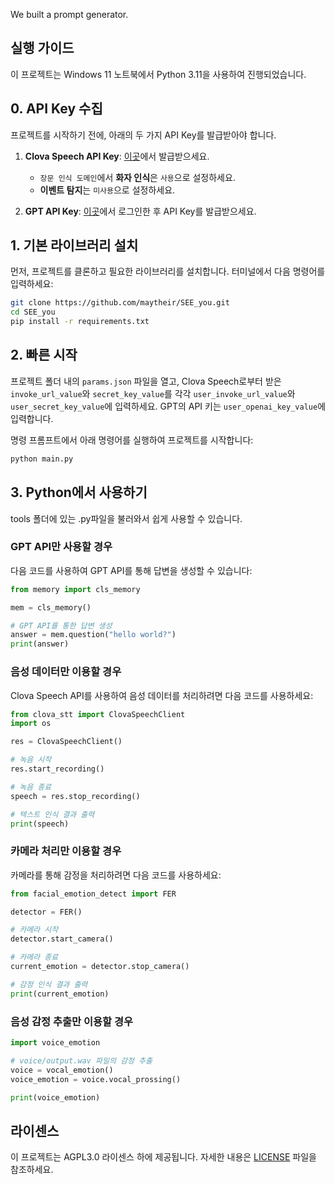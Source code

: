 We built a prompt generator.

## 실행 가이드

이 프로젝트는 Windows 11 노트북에서 Python 3.11을 사용하여 진행되었습니다.

## 0. API Key 수집
프로젝트를 시작하기 전에, 아래의 두 가지 API Key를 발급받아야 합니다.

1. **Clova Speech API Key**: [이곳](https://www.ncloud.com/product/aiService/clovaSpeech)에서 발급받으세요.
   - `장문 인식 도메인`에서 **화자 인식**은 `사용`으로 설정하세요.
   - **이벤트 탐지**는 `미사용`으로 설정하세요.

2. **GPT API Key**: [이곳](https://platform.openai.com/login?launch)에서 로그인한 후 API Key를 발급받으세요.

## 1. 기본 라이브러리 설치

먼저, 프로젝트를 클론하고 필요한 라이브러리를 설치합니다. 터미널에서 다음 명령어를 입력하세요:

```bash
git clone https://github.com/maytheir/SEE_you.git
cd SEE_you
pip install -r requirements.txt
```

## 2. 빠른 시작

프로젝트 폴더 내의 `params.json` 파일을 열고, Clova Speech로부터 받은 `invoke_url_value`와 `secret_key_value`를 각각 `user_invoke_url_value`와 `user_secret_key_value`에 입력하세요. GPT의 API 키는 `user_openai_key_value`에 입력합니다.

명령 프롬프트에서 아래 명령어를 실행하여 프로젝트를 시작합니다:

```bash
python main.py
```

## 3. Python에서 사용하기
tools 폴더에 있는 .py파일을 불러와서 쉽게 사용할 수 있습니다.

### GPT API만 사용할 경우

다음 코드를 사용하여 GPT API를 통해 답변을 생성할 수 있습니다:

```python
from memory import cls_memory

mem = cls_memory()

# GPT API를 통한 답변 생성
answer = mem.question("hello world?")
print(answer)
```

### 음성 데이터만 이용할 경우

Clova Speech API를 사용하여 음성 데이터를 처리하려면 다음 코드를 사용하세요:

```python
from clova_stt import ClovaSpeechClient
import os

res = ClovaSpeechClient()

# 녹음 시작
res.start_recording()

# 녹음 종료
speech = res.stop_recording()

# 텍스트 인식 결과 출력
print(speech)
```

### 카메라 처리만 이용할 경우

카메라를 통해 감정을 처리하려면 다음 코드를 사용하세요:

```python
from facial_emotion_detect import FER

detector = FER()

# 카메라 시작
detector.start_camera()

# 카메라 종료
current_emotion = detector.stop_camera()

# 감정 인식 결과 출력
print(current_emotion)
```

### 음성 감정 추출만 이용할 경우
```python
import voice_emotion

# voice/output.wav 파일의 감정 추출
voice = vocal_emotion()
voice_emotion = voice.vocal_prossing()

print(voice_emotion)
```

## 라이센스
이 프로젝트는 AGPL3.0 라이센스 하에 제공됩니다. 자세한 내용은 [LICENSE](LICENSE) 파일을 참조하세요.
